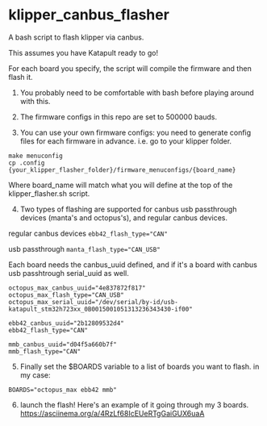 # klipper_canbus_flasher
 A bash script to flash klipper via canbus.

 This assumes you have Katapult ready to go!

For each board you specify, the script will compile the firmware and then flash it.

1) You probably need to be comfortable with bash before playing around with this.

2) The firmware configs in this repo are set to 500000 bauds.

3) You can use your own firmware configs: you need to generate config files for each firmware in advance.
i.e. go to your klipper folder.
```
make menuconfig
cp .config {your_klipper_flasher_folder}/firmware_menuconfigs/{board_name}
```
Where board_name will match what you will define at the top of the klipper_flasher.sh script.

4) Two types of flashing are supported for canbus usb passthrough devices (manta's and octopus's), and regular canbus devices.

regular canbus devices
`ebb42_flash_type="CAN"`

usb passthrough
`manta_flash_type="CAN_USB"`

Each board needs the canbus_uuid defined, and if it's a board with canbus usb passhtrough serial_uuid as well.

```
octopus_max_canbus_uuid="4e837872f817"
octopus_max_flash_type="CAN_USB"
octopus_max_serial_uuid="/dev/serial/by-id/usb-katapult_stm32h723xx_0B0015001051313236343430-if00"

ebb42_canbus_uuid="2b12809532d4"
ebb42_flash_type="CAN"

mmb_canbus_uuid="d04f5a660b7f"
mmb_flash_type="CAN"
```

5) Finally set the $BOARDS variable to a list of boards you want to flash.
in my case:
```
BOARDS="octopus_max ebb42 mmb"
```

6) launch the flash!
Here's an example of it going through my 3 boards.
https://asciinema.org/a/4RzLf68IcEUeRTgGaiGUX6uaA
